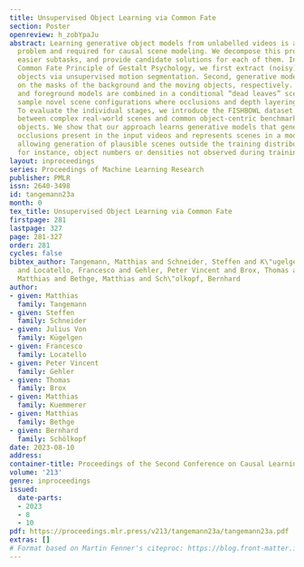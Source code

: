 ```yaml
---
title: Unsupervised Object Learning via Common Fate
section: Poster
openreview: h_zobYpaJu
abstract: Learning generative object models from unlabelled videos is a long standing
  problem and required for causal scene modeling. We decompose this problem into three
  easier subtasks, and provide candidate solutions for each of them. Inspired by the
  Common Fate Principle of Gestalt Psychology, we first extract (noisy) masks of moving
  objects via unsupervised motion segmentation. Second, generative models are trained
  on the masks of the background and the moving objects, respectively. Third, background
  and foreground models are combined in a conditional “dead leaves” scene model to
  sample novel scene configurations where occlusions and depth layering arise naturally.
  To evaluate the individual stages, we introduce the FISHBOWL dataset positioned
  between complex real-world scenes and common object-centric benchmarks of simplistic
  objects. We show that our approach learns generative models that generalize beyond
  occlusions present in the input videos and represents scenes in a modular fashion,
  allowing generation of plausible scenes outside the training distribution by permitting,
  for instance, object numbers or densities not observed during training.
layout: inproceedings
series: Proceedings of Machine Learning Research
publisher: PMLR
issn: 2640-3498
id: tangemann23a
month: 0
tex_title: Unsupervised Object Learning via Common Fate
firstpage: 281
lastpage: 327
page: 281-327
order: 281
cycles: false
bibtex_author: Tangemann, Matthias and Schneider, Steffen and K\"ugelgen, Julius Von
  and Locatello, Francesco and Gehler, Peter Vincent and Brox, Thomas and Kuemmerer,
  Matthias and Bethge, Matthias and Sch\"olkopf, Bernhard
author:
- given: Matthias
  family: Tangemann
- given: Steffen
  family: Schneider
- given: Julius Von
  family: Kügelgen
- given: Francesco
  family: Locatello
- given: Peter Vincent
  family: Gehler
- given: Thomas
  family: Brox
- given: Matthias
  family: Kuemmerer
- given: Matthias
  family: Bethge
- given: Bernhard
  family: Schölkopf
date: 2023-08-10
address:
container-title: Proceedings of the Second Conference on Causal Learning and Reasoning
volume: '213'
genre: inproceedings
issued:
  date-parts:
  - 2023
  - 8
  - 10
pdf: https://proceedings.mlr.press/v213/tangemann23a/tangemann23a.pdf
extras: []
# Format based on Martin Fenner's citeproc: https://blog.front-matter.io/posts/citeproc-yaml-for-bibliographies/
---
```


